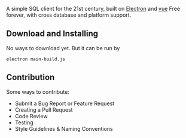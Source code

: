 A simple SQL client for the 21st century, built on [Electron](https://github.com/atom/electron) and [vue](http://vuejs.org/)
Free forever, with cross database and platform support.


## Download and Installing
No ways to download yet. But it can be run by
```
electron main-build.js
```

## Contribution
Some ways to contribute:
- Submit a Bug Report or Feature Request
- Creating a Pull Request
- Code Review
- Testing
- Style Guidelines & Naming Conventions


